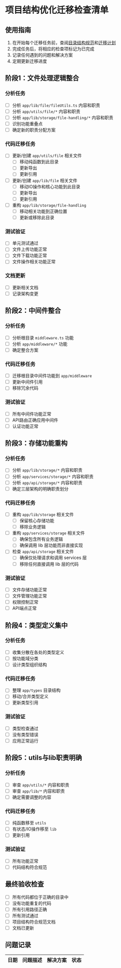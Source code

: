 # 项目结构优化迁移检查清单

## 使用指南

1. 在开始每个迁移任务前，查阅[目录结构规范](./directory-structure.md)和[迁移计划](./migration-plan.md)
2. 完成任务后，将相应的检查项标记为已完成
3. 记录任何遇到的问题和解决方案
4. 定期更新迁移进度

## 阶段1：文件处理逻辑整合

### 分析任务

- [ ] 分析 `app/lib/file/fileUtils.ts` 内容和职责
- [ ] 分析 `app/utils/file/*` 内容和职责
- [ ] 分析 `app/lib/storage/file-handling/*` 内容和职责
- [ ] 识别功能重叠点
- [ ] 确定新的职责分配方案

### 代码迁移任务

- [ ] 更新/创建 `app/utils/file` 相关文件
  - [ ] 移动纯函数到此目录
  - [ ] 更新导出
  - [ ] 更新引用

- [ ] 更新/创建 `app/lib/file` 相关文件
  - [ ] 移动IO操作和核心功能到此目录
  - [ ] 更新导出
  - [ ] 更新引用

- [ ] 重构 `app/lib/storage/file-handling`
  - [ ] 移动相关功能到正确位置
  - [ ] 更新或移除此目录

### 测试验证

- [ ] 单元测试通过
- [ ] 文件上传功能正常
- [ ] 文件下载功能正常
- [ ] 文件操作相关功能正常

### 文档更新

- [ ] 更新相关文档
- [ ] 记录架构变更

## 阶段2：中间件整合

### 分析任务

- [ ] 分析根目录 `middleware.ts` 功能
- [ ] 分析 `app/middleware/*` 功能
- [ ] 确定整合方案

### 代码迁移任务

- [ ] 迁移根目录中间件功能到 `app/middleware`
- [ ] 更新中间件引用
- [ ] 移除冗余代码

### 测试验证

- [ ] 所有中间件功能正常
- [ ] API路由正确应用中间件
- [ ] 认证功能正常

## 阶段3：存储功能重构

### 分析任务

- [ ] 分析 `app/lib/storage/*` 内容和职责
- [ ] 分析 `app/services/storage/*` 内容和职责 
- [ ] 分析 `app/api/storage/*` 内容和职责
- [ ] 确定三层架构的明确职责划分

### 代码迁移任务

- [ ] 重构 `app/lib/storage` 相关文件
  - [ ] 保留核心存储功能
  - [ ] 移除业务逻辑
  
- [ ] 重构 `app/services/storage` 相关文件
  - [ ] 确保包含所有业务逻辑
  - [ ] 确保调用 lib 层功能而非直接实现
  
- [ ] 检查 `app/api/storage` 相关文件
  - [ ] 确保仅处理请求和调用 services 层
  - [ ] 移除任何直接调用 lib 层的代码

### 测试验证

- [ ] 文件存储功能正常
- [ ] 文件管理功能正常
- [ ] 权限控制正常
- [ ] API端点正常

## 阶段4：类型定义集中

### 分析任务

- [ ] 收集分散在各处的类型定义
- [ ] 按功能域分类
- [ ] 设计类型组织结构

### 代码迁移任务

- [ ] 整理 `app/types` 目录结构
- [ ] 移动/合并类型定义
- [ ] 更新类型引用

### 测试验证

- [ ] 类型检查通过
- [ ] 没有类型错误
- [ ] 应用正常运行

## 阶段5：utils与lib职责明确

### 分析任务

- [ ] 审查 `app/utils/*` 内容和职责 
- [ ] 审查 `app/lib/*` 内容和职责
- [ ] 确定需要调整的内容

### 代码迁移任务

- [ ] 纯函数移至 `utils`
- [ ] 有状态/IO操作移至 `lib`
- [ ] 更新引用

### 测试验证

- [ ] 所有功能正常
- [ ] 代码结构符合规范

## 最终验收检查

- [ ] 所有代码都位于正确的目录中
- [ ] 没有功能重复的代码
- [ ] 所有引用路径正确
- [ ] 所有测试通过
- [ ] 项目结构符合规范文档
- [ ] 文档已更新

## 问题记录

| 日期 | 问题描述 | 解决方案 | 状态 |
|------|---------|---------|------| 